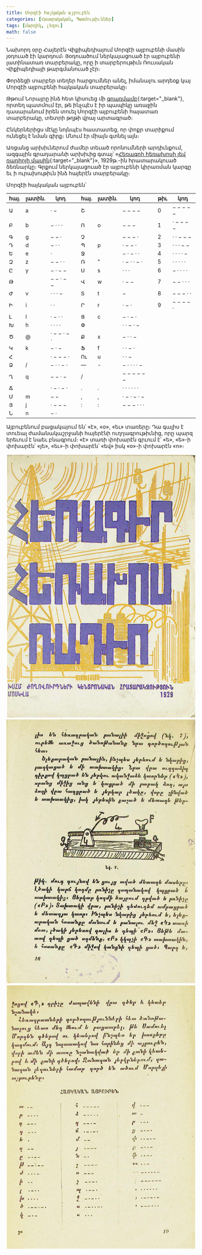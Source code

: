 ```yaml
---
title: Մորզէի հայկական այբուբեն
categories: [Հասարակական, Պատմութիւններ]
tags: [մարդիկ, լեզու]
math: false
---
```


Նախորդ օրը Հայերէն Վիքիպեդիայում Մորզէի այբուբենի մասին յօդուած էի կարդում։ Յօդուածում ներկայացուած էր այբուբենի լատինատառ տարբերակը, որը ի տարբերութիւն Ռուսական Վիքիպեդիայի թարգմանուած չէր։

Փորձեցի տարբեր տեղեր հարցումներ անել, իմանալու արդեօք կայ Մորզէի այբուբենի հայկական տարբերակը։

Թթում Նորայրը ինձ հետ կիսուեց մի [գրառմամբ](https://spyurk.am/posts/4385124){:target="\_blank"}, որտեղ պատմում էր, թե ինչպէս է իր պապիկը առաջին դասարանում իրեն տուել Մորզէի այբուբենի հայատառ տարբերակը, տետրի թղթի վրայ արտագրած։

Ընկերներիցս մէկը նոյնպէս հաստատեց, որ փոքր տարիքում ունեցել է նման գիրք։ Մնում էր միայն գտնել այն։

Առցանց արխիւներում ժամեր տեւած որոնումների արդիւնքում, ազգային գրադարանի արխիւից գտայ՝ «[Հեռագրի հեռախոսի յեվ ռադիոյի մասին](http://haygirk.nla.am/cgi-bin/koha/opac-detail.pl?biblionumber=81180){:target="\_blank"}», 1929թ.-ին հրատարակուած ձեռնարկը։ Գրքում ներկայացուած էր այբուբենի կիրառման կարգը եւ ի ուրախութիւն ինձ հայերէն տարբերակը։

Մորզէի հայկական այբուբեն՝

| հայ. | լատին. | կոդ         |     | հայ. | լատին. | կոդ         |     | թիւ | կոդ       |
| ---- | ------ | ----------- | --- | ---- | ------ | ----------- | --- | --- | --------- |
| Ա    | a      | · −         |     | Շ    |        | − − − −     |     | 0   | − − − − − |
| Բ    | b      | − · · ·     |     | Ո    | o      | − − −       |     | 1   | · − − − − |
| Գ    | g      | − − ·       |     | Չ    |        | − − − ·     |     | 2   | · · − − − |
| Դ    | d      | − · ·       |     | Պ    | p      | · − − ·     |     | 3   | · · · − − |
| Ե    | e      | ·           |     | Ջ    |        | − · − · ·   |     | 4   | · · · · − |
| Զ    | z      | − − · ·     |     | Ռ    | "      | · − · · − · |     | 5   | · · · · · |
| Ը    | y      | − · − −     |     | Ս    | s      | · · ·       |     | 6   | − · · · · |
| Թ    |        | − − · − −   |     | Վ    | w      | · − −       |     | 7   | − − · · · |
| Ժ    | v      | · · · −     |     | Տ    | t      | −           |     | 8   | − − − · · |
| Ի    | i      | · ·         |     | Ր    | r      | · − ·       |     | 9   | − − − − · |
| Լ    | l      | · − · ·     |     | Ց    | c      | − · − ·     |
| Խ    | h      | · · · ·     |     | Փ    |        | · · − · −   |
| Ծ    | @      | · − − · − · |     | Ք    | x      | − · · −     |
| Կ    | k      | − · −       |     | Ֆ    | f      | · · − ·     |
| Հ    |        | · − − − ·   |     | Ու   | u      | · · −       |
| Ձ    | /      | − · · − ·   |     | —    | -      | − · · · · − |
| Ղ    | q      | − − · −     |     | /    |        | − − − − − − |
| Ճ    |        | · − · − ·   |     | .    | .      | · · · · · · |
| Մ    | m      | − −         |     | ,    | ,      | · − · − · − |
| Յ    | j      | · − − −     |     | :    | :      | − − − · · · |
| Ն    | n      | − ·         |

Այբուբենում բացակայում են՝ «է», «օ», «եւ» տառերը։ Դա գալիս է տուեալ ժամանակաշրջանի հայերէնի ուղղագրութիւնից, որը պարզ երեւում է նաեւ բնագրում։ «է» տառի փոխարէն գրւում է՝ «ե», «ե»-ի փոխարէն՝ «յե», «եւ»-ի փոխարէն՝ «եվ» իսկ «օ»-ի փոխարէն «ո»։

<div id="gallery">
	<img src="/uploads/morse-code-1.png"/>
	<img src="/uploads/morse-code-2.png"/>
	<img src="/uploads/morse-code-3.png"/>
</div>
